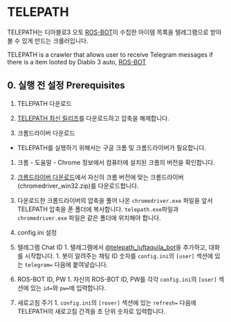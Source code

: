 TELEPATH
====================

TELEPATH는 디아블로3 오토 [ROS-BOT](https://www.ros-bot.com/)이 수집한 아이템 목록을 텔레그램으로 받아볼 수 있게 만드는 크롤러입니다.  

TELEPATH is a crawler that allows user to receive Telegram messages if there is a item looted by Diablo 3 auto, [ROS-BOT](https://www.ros-bot.com/)

## 0. 실행 전 설정 Prerequisites
1. TELEPATH 다운로드
  1. [TELEPATH 최신 릴리즈]()를 다운로드하고 압축을 해제합니다.  

1. 크롬드라이버 다운로드
  * TELEPATH를 실행하기 위해서는 구글 크롬 및 크롬드라이버가 필요합니다.
  1. 크롬 - 도움말 - Chrome 정보에서 컴퓨터에 설치된 크롬의 버전을 확인합니다.
  1. [크롬드라이버 다운로드](https://chromedriver.chromium.org/downloads)에서 자신의 크롬 버전에 맞는 크롬드라이버(chromedriver_win32.zip)를 다운로드합니다.  
  1. 다운로드한 크롬드라이버의 압축을 풀어 나온 `chromedriver.exe` 파일을 앞서 TELEPATH 압축을 푼 폴더에 복사합니다. `telepath.exe`파일과 `chromedriver.exe` 파일은 같은 폴더에 위치해야 합니다.
  
1. config.ini 설정
  1. 텔레그램 Chat ID
    1. 텔레그램에서 [@telepath_luftaquila_bot](https://t.me/telepath_luftaquila_bot)을 추가하고, 대화를 시작합니다.
    1. 봇이 알려주는 채팅 ID 숫자를 `config.ini`의 `[user]` 섹션에 있는 `telegram=` 다음에 붙여넣습니다.
    
  1. ROS-BOT ID, PW
  	1. 자신의 ROS-BOT ID, PW를 각각 `config.ini`의 `[user]` 섹션에 있는 `id=`와 `pw=`에 입력합니다.
    
  1. 새로고침 주기
    1. `config.ini`의 `[rover]` 섹션에 있는 `refresh=` 다음에 TELEPATH의 새로고침 간격을 초 단위 숫자로 입력합니다.
